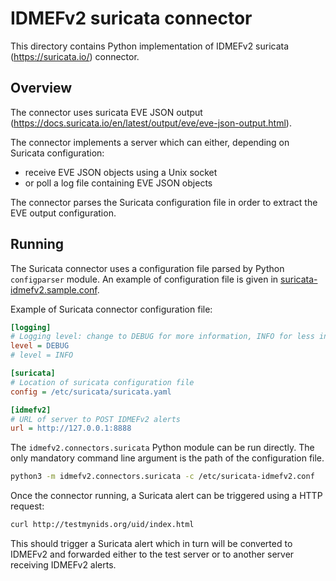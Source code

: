 # IDMEFv2 suricata connector

This directory contains Python implementation of IDMEFv2 suricata (https://suricata.io/) connector.

## Overview

The connector uses suricata EVE JSON output (https://docs.suricata.io/en/latest/output/eve/eve-json-output.html).

The connector implements a server which can either, depending on Suricata configuration:
- receive EVE JSON objects using a Unix socket
- or poll a log file containing EVE JSON objects

The connector parses the Suricata configuration file in order to extract the EVE output configuration.

## Running

The Suricata connector uses a configuration file parsed by Python `configparser` module. An example of configuration file is given in [suricata-idmefv2.sample.conf](./suricata-idmefv2.sample.conf).

Example of Suricata connector configuration file:

``` ini
[logging]
# Logging level: change to DEBUG for more information, INFO for less information
level = DEBUG
# level = INFO

[suricata]
# Location of suricata configuration file
config = /etc/suricata/suricata.yaml

[idmefv2]
# URL of server to POST IDMEFv2 alerts
url = http://127.0.0.1:8888
```

The `idmefv2.connectors.suricata` Python module can be run directly. The only mandatory command line argument is the path of the configuration file.

``` sh
python3 -m idmefv2.connectors.suricata -c /etc/suricata-idmefv2.conf
```

Once the connector running, a Suricata alert can be triggered using a HTTP request:

``` sh
curl http://testmynids.org/uid/index.html
```

This should trigger a Suricata alert which in turn will be converted to IDMEFv2 and forwarded either to the test server or to another server receiving IDMEFv2 alerts.
